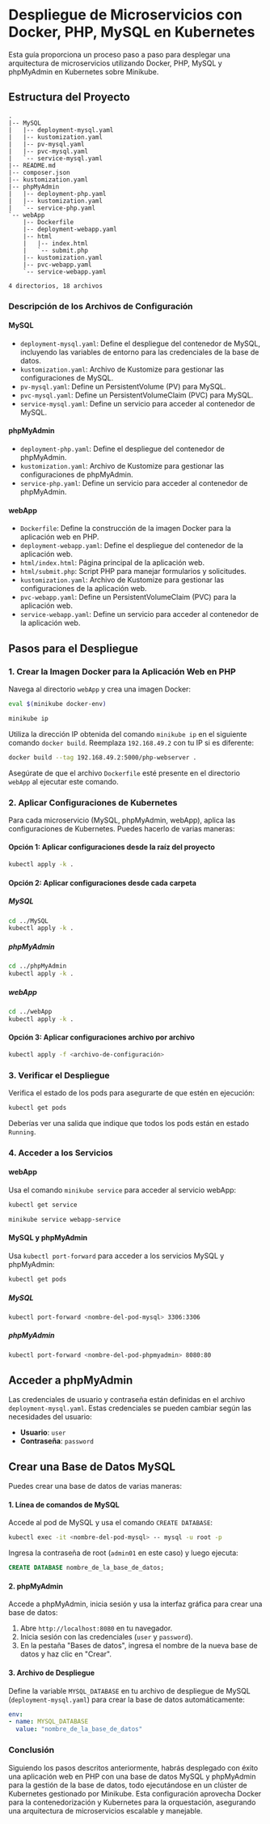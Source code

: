 # Despliegue de Microservicios con Docker, PHP, MySQL en Kubernetes

Esta guía proporciona un proceso paso a paso para desplegar una arquitectura de microservicios utilizando Docker, PHP, MySQL y phpMyAdmin en Kubernetes sobre Minikube.

## Estructura del Proyecto

```plaintext
.
|-- MySQL
|   |-- deployment-mysql.yaml
|   |-- kustomization.yaml
|   |-- pv-mysql.yaml
|   |-- pvc-mysql.yaml
|   `-- service-mysql.yaml
|-- README.md
|-- composer.json
|-- kustomization.yaml
|-- phpMyAdmin
|   |-- deployment-php.yaml
|   |-- kustomization.yaml
|   `-- service-php.yaml
`-- webApp
    |-- Dockerfile
    |-- deployment-webapp.yaml
    |-- html
    |   |-- index.html
    |   `-- submit.php
    |-- kustomization.yaml
    |-- pvc-webapp.yaml
    `-- service-webapp.yaml

4 directorios, 18 archivos
```

### Descripción de los Archivos de Configuración

#### MySQL

- `deployment-mysql.yaml`: Define el despliegue del contenedor de MySQL, incluyendo las variables de entorno para las credenciales de la base de datos.
- `kustomization.yaml`: Archivo de Kustomize para gestionar las configuraciones de MySQL.
- `pv-mysql.yaml`: Define un PersistentVolume (PV) para MySQL.
- `pvc-mysql.yaml`: Define un PersistentVolumeClaim (PVC) para MySQL.
- `service-mysql.yaml`: Define un servicio para acceder al contenedor de MySQL.

#### phpMyAdmin

- `deployment-php.yaml`: Define el despliegue del contenedor de phpMyAdmin.
- `kustomization.yaml`: Archivo de Kustomize para gestionar las configuraciones de phpMyAdmin.
- `service-php.yaml`: Define un servicio para acceder al contenedor de phpMyAdmin.

#### webApp

- `Dockerfile`: Define la construcción de la imagen Docker para la aplicación web en PHP.
- `deployment-webapp.yaml`: Define el despliegue del contenedor de la aplicación web.
- `html/index.html`: Página principal de la aplicación web.
- `html/submit.php`: Script PHP para manejar formularios y solicitudes.
- `kustomization.yaml`: Archivo de Kustomize para gestionar las configuraciones de la aplicación web.
- `pvc-webapp.yaml`: Define un PersistentVolumeClaim (PVC) para la aplicación web.
- `service-webapp.yaml`: Define un servicio para acceder al contenedor de la aplicación web.

## Pasos para el Despliegue

### 1. Crear la Imagen Docker para la Aplicación Web en PHP

Navega al directorio `webApp` y crea una imagen Docker:

```bash
eval $(minikube docker-env)
```

```bash
minikube ip
```

Utiliza la dirección IP obtenida del comando `minikube ip` en el siguiente comando `docker build`. Reemplaza `192.168.49.2` con tu IP si es diferente:

```bash
docker build --tag 192.168.49.2:5000/php-webserver .
```

Asegúrate de que el archivo `Dockerfile` esté presente en el directorio `webApp` al ejecutar este comando.

### 2. Aplicar Configuraciones de Kubernetes

Para cada microservicio (MySQL, phpMyAdmin, webApp), aplica las configuraciones de Kubernetes. Puedes hacerlo de varias maneras:

#### Opción 1: Aplicar configuraciones desde la raíz del proyecto

```bash
kubectl apply -k .
```

#### Opción 2: Aplicar configuraciones desde cada carpeta

##### MySQL
  
  ```bash
  cd ../MySQL
  kubectl apply -k .
  ```

  ##### phpMyAdmin
  
  ```bash
  cd ../phpMyAdmin
  kubectl apply -k .
  ```

  ##### webApp
  
  ```bash
  cd ../webApp
  kubectl apply -k .
  ```

#### Opción 3: Aplicar configuraciones archivo por archivo

```bash
kubectl apply -f <archivo-de-configuración>
```

### 3. Verificar el Despliegue

Verifica el estado de los pods para asegurarte de que estén en ejecución:

```bash
kubectl get pods
```

Deberías ver una salida que indique que todos los pods están en estado `Running`.

### 4. Acceder a los Servicios

#### webApp

Usa el comando `minikube service` para acceder al servicio webApp:
```bash
kubectl get service
```
```bash
minikube service webapp-service
```

#### MySQL y phpMyAdmin

Usa `kubectl port-forward` para acceder a los servicios MySQL y phpMyAdmin:
```bash
kubectl get pods
```
##### MySQL

```bash
kubectl port-forward <nombre-del-pod-mysql> 3306:3306
```

##### phpMyAdmin

```bash
kubectl port-forward <nombre-del-pod-phpmyadmin> 8080:80
```

## Acceder a phpMyAdmin

Las credenciales de usuario y contraseña están definidas en el archivo `deployment-mysql.yaml`. Estas credenciales se pueden cambiar según las necesidades del usuario:

- **Usuario**: `user`
- **Contraseña**: `password`

## Crear una Base de Datos MySQL

Puedes crear una base de datos de varias maneras:

#### 1. Línea de comandos de MySQL

Accede al pod de MySQL y usa el comando `CREATE DATABASE`:

```bash
kubectl exec -it <nombre-del-pod-mysql> -- mysql -u root -p
```

Ingresa la contraseña de root (`admin01` en este caso) y luego ejecuta:

```sql
CREATE DATABASE nombre_de_la_base_de_datos;
```

#### 2. phpMyAdmin

Accede a phpMyAdmin, inicia sesión y usa la interfaz gráfica para crear una base de datos:

1. Abre `http://localhost:8080` en tu navegador.
2. Inicia sesión con las credenciales (`user` y `password`).
3. En la pestaña "Bases de datos", ingresa el nombre de la nueva base de datos y haz clic en "Crear".

#### 3. Archivo de Despliegue

Define la variable `MYSQL_DATABASE` en tu archivo de despliegue de MySQL (`deployment-mysql.yaml`) para crear la base de datos automáticamente:

```yaml
env:
- name: MYSQL_DATABASE
  value: "nombre_de_la_base_de_datos"
```

### Conclusión

Siguiendo los pasos descritos anteriormente, habrás desplegado con éxito una aplicación web en PHP con una base de datos MySQL y phpMyAdmin para la gestión de la base de datos, todo ejecutándose en un clúster de Kubernetes gestionado por Minikube. Esta configuración aprovecha Docker para la contenedorización y Kubernetes para la orquestación, asegurando una arquitectura de microservicios escalable y manejable.
